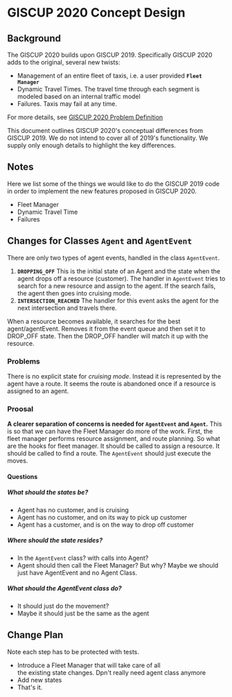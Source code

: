 # GISCUP 2020 Concept Design
## Background
The GISCUP 2020 builds upon GISCUP 2019.
Specifically GISCUP 2020 adds to the original, several new twists:

* Management of an entire fleet of taxis, i.e. a user provided **`Fleet Manager`**
* Dynamic Travel Times. The travel time through each segment is modeled based on an internal traffic model
* Failures. Taxis may fail at any time.

For more details, see [GISCUP 2020 Problem Definition](https://docs.google.com/document/d/e/2PACX-1vQ6PL6krQtLjtWs8pI3UKI_NhNuFr_Ecl_Kfk77Yt3ZLzrf2lWt6A1UUCgAbf3JMgnXR9VhfWXJCtab/pub)

This document outlines GISCUP 2020's conceptual differences from GISCUP 2019.
We do not intend to cover all of 2019's functionality.
We supply only enough details to highlight the key differences.

## Notes
Here we list some of the things we would like to do the 
GISCUP 2019 code in order to implement
the new features proposed in GISCUP 2020.
* Fleet Manager
* Dynamic Travel Time
* Failures
## Changes for Classes `Agent` and `AgentEvent`
There are only two types of agent events, handled in the
class `AgentEvent`.

1. **`DROPPING_OFF`** This is the initial state of an Agent and
the state when the agent drops off a resource (customer).
The handler in `AgentEvent` tries to search for a new resource
and
assign to the agent.
If the search fails, the agent then goes into cruising mode.
2. **`INTERSECTION_REACHED`** The handler for this event asks
the
agent for the next intersection and travels there.

When a resource becomes available, it searches for the best agent/agentEvent.
Removes it from the event queue and then set it to DROP_OFF state.
Then the DROP_OFF handler will match it up with the resource.

### Problems
There is no explicit state for *cruising mode*.
Instead it is represented by the agent have a route.
It seems the route is abandoned once if a resource is assigned
to an agent.

### Proosal
**A clearer separation of concerns is needed for `AgentEvent`
and `Agent`.**
This is so that we can have the Fleet Manager do more of the
work.
First, the fleet manager performs resource assignment, and
route planning.
So what are the hooks for fleet manager.
It should be called to assign a resource.
It should be called to find a route.
The `AgentEvent` should just execute the moves.
#### Questions
##### What should the states be?
* Agent has no customer, and is cruising
* Agent has no customer, and on its way to pick up customer
* Agent has a customer, and is on the way to drop off customer

##### Where should the state resides?
* In the `AgentEvent` class? with calls into Agent?
* Agent should then call the Fleet Manager?  But why?
Maybe we should just have AgentEvent and no Agent Class.

##### What should the AgentEvent class do?
* It should just do the movement?
* Maybe it should just be the same as the agent

## Change Plan
Note each step has to be protected with tests.
* Introduce a Fleet Manager that will take care of all\
the existing state changes. Dpn't really need agent class anymore
* Add new states
* That's it.
